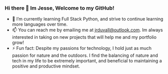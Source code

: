 ### Hi there 👋 Im Jesse, Welcome to my GitHub!

- 🌱 I’m currently learning Full Stack Python, and strive to continue learning more languages over time.
- 📫 You can reach me by emailing me at jrduvall@outlook.com. Im always interested in taking on new projects that will help me and my portfolio grow!
- ⚡ Fun fact: Despite my passions for technology, I hold just as much passion for nature and the outdoors. I find the balancing of nature and tech in my life to be extremely          important, and beneficial to maintaining a positive and productive mindset.
